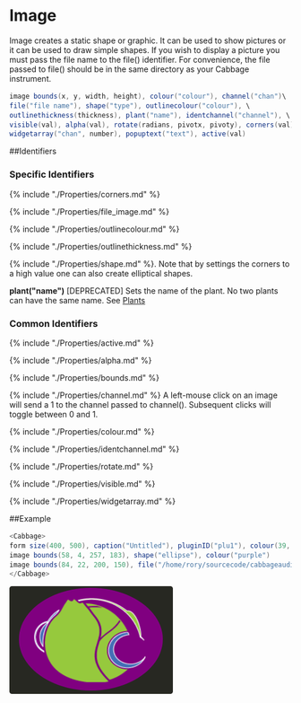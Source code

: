 # Image

Image creates a static shape or graphic. It can be used to show pictures or it can be used to draw simple shapes. If you wish to display a picture you must pass the file name to the file() identifier. For convenience, the file passed to file() should be in the same directory as your Cabbage instrument. 

```csharp
image bounds(x, y, width, height), colour("colour"), channel("chan")\
file("file name"), shape("type"), outlinecolour("colour"), \
outlinethickness(thickness), plant("name"), identchannel("channel"), \
visible(val), alpha(val), rotate(radians, pivotx, pivoty), corners(val) \
widgetarray("chan", number), popuptext("text"), active(val)
```
<!--(End of syntax)/-->
##Identifiers 

### Specific Identifiers

{% include "./Properties/corners.md" %}

{% include "./Properties/file_image.md" %}

{% include "./Properties/outlinecolour.md" %}
 
{% include "./Properties/outlinethickness.md" %}

{% include "./Properties/shape.md" %}. Note that by settings the corners to a high value one can also create elliptical shapes.  

**plant("name")** [DEPRECATED] Sets the name of the plant. No two plants can have the same name. See [Plants](./plants.md)

### Common Identifiers

{% include "./Properties/active.md" %} 

{% include "./Properties/alpha.md" %} 

{% include "./Properties/bounds.md" %} 

{% include "./Properties/channel.md" %} A left-mouse click on an image will send a 1 to the channel passed to channel(). Subsequent clicks will toggle between 0 and 1. 

{% include "./Properties/colour.md" %} 

{% include "./Properties/identchannel.md" %} 

{% include "./Properties/rotate.md" %} 

{% include "./Properties/visible.md" %} 

{% include "./Properties/widgetarray.md" %} 

<!--(End of identifiers)/-->

##Example
```csharp
<Cabbage>
form size(400, 500), caption("Untitled"), pluginID("plu1"), colour(39, 40, 34)
image bounds(58, 4, 257, 183), shape("ellipse"), colour("purple")  
image bounds(84, 22, 200, 150), file("/home/rory/sourcecode/cabbageaudio/cabbage/Images/logo_cabbage_sw_no_text.png"),  
</Cabbage>
```

![](../images/imageExample.png)